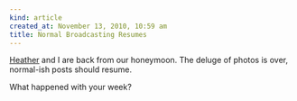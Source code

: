 ```yaml
---
kind: article
created_at: November 13, 2010, 10:59 am
title: Normal Broadcasting Resumes
---
```


<div><p><a href="http://deconstructionstudios.net">Heather</a> and I are back from our honeymoon. The deluge of photos is over, normal-ish posts should resume.</p>
<p>What happened with your week?</p></div>